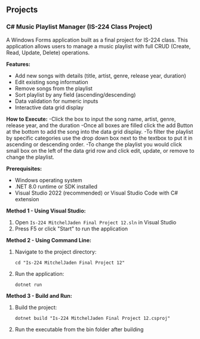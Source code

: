 
## Projects

### C# Music Playlist Manager (IS-224 Class Project)
A Windows Forms application built as a final project for IS-224 class. This application allows users to manage a music playlist with full CRUD (Create, Read, Update, Delete) operations.

**Features:**
- Add new songs with details (title, artist, genre, release year, duration)
- Edit existing song information
- Remove songs from the playlist
- Sort playlist by any field (ascending/descending)
- Data validation for numeric inputs
- Interactive data grid display

**How to Execute:**
-Click the box to input the song name, artist, genre, release year, and the duration
-Once all boxes are filled click the add Button at the bottom to add the song into the data grid display.
-To filter the playlist by specific categories use the drop down box next to the textbox to put it in ascending or descending order.
-To change the playlist you would click small box on the left of the data grid row and click edit, update, or remove to change the playlist.

**Prerequisites:**
- Windows operating system
- .NET 8.0 runtime or SDK installed
- Visual Studio 2022 (recommended) or Visual Studio Code with C# extension

**Method 1 - Using Visual Studio:**
1. Open `Is-224 MitchelJaden Final Project 12.sln` in Visual Studio
2. Press F5 or click "Start" to run the application

**Method 2 - Using Command Line:**
1. Navigate to the project directory:
   ```
   cd "Is-224 MitchelJaden Final Project 12"
   ```
2. Run the application:
   ```
   dotnet run
   ```

**Method 3 - Build and Run:**
1. Build the project:
   ```
   dotnet build "Is-224 MitchelJaden Final Project 12.csproj"
   ```
2. Run the executable from the bin folder after building
